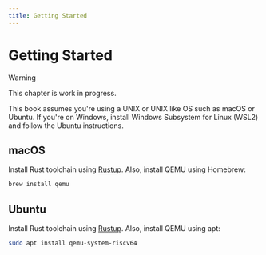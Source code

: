 ```yaml
---
title: Getting Started
---
```


# Getting Started

> [!WARNING]
> This chapter is work in progress.

This book assumes you're using a UNIX or UNIX like OS such as macOS or Ubuntu. If you're on Windows, install Windows Subsystem for Linux (WSL2) and follow the Ubuntu instructions.

## macOS

Install Rust toolchain using [Rustup](https://rustup.rs/). Also, install QEMU using Homebrew:

```sh
brew install qemu
```

## Ubuntu

Install Rust toolchain using [Rustup](https://rustup.rs/). Also, install QEMU using apt:

```sh
sudo apt install qemu-system-riscv64
```
